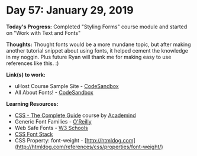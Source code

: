 # Day 57: January 29, 2019

**Today's Progress:** Completed "Styling Forms" course module and started on "Work with Text and Fonts"

**Thoughts:** Thought fonts would be a more mundane topic, but after making another tutorial snippet about using fonts, it helped cement the knowledge in my noggin. Plus future Ryan will thank me for making easy to use references like this. :)

**Link(s) to work:**
* uHost Course Sample Site - [CodeSandbox](https://codesandbox.io/embed/vm3qvyj283?view=preview)
* All About Fonts! - [CodeSandbox](https://codesandbox.io/embed/3q4kpywloq?view=preview)

**Learning Resources:**
* [CSS - The Complete Guide](https://www.udemy.com/css-the-complete-guide-incl-flexbox-grid-sass/) course by [Academind](https://www.academind.com/)
* Generic Font Families - [O'Reilly](https://www.oreilly.com/library/view/web-design-in/0596009879/ch18s02s03.html)
* Web Safe Fonts - [W3 Schools](https://www.w3schools.com/cssref/css_websafe_fonts.asp)
* [CSS Font Stack](https://www.cssfontstack.com/)
* CSS Property: font-weight - [http://htmldog.com](http://htmldog.com/references/css/properties/font-weight/)